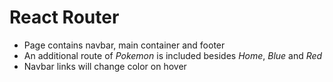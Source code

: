 # React Router

- Page contains navbar, main container and footer
- An additional route of _Pokemon_ is included besides _Home_, _Blue_ and _Red_
- Navbar links will change color on hover
